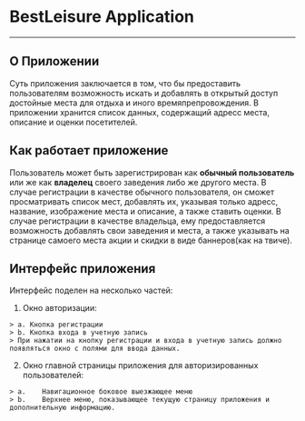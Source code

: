 # BestLeisure Application
---

## О Приложении<a name="about_app"></a>
  Суть приложения заключается в том, что бы предоставить пользователям возможность искать и добавлять в открытый доступ достойные места для отдыха и иного времяпрепровождения. В приложении хранится список данных, содержащий адресс места, описание и оценки посетителей.

## Как работает приложение<a name="how_it_work"></a>
Пользователь может быть зарегистрирован как **обычный пользователь** или же как **владелец** своего заведения либо же другого места.
  В случае регистрации в качестве обычного пользователя, он сможет просматривать список мест, добавлять их, указывая только адресс, название, изображение места и описание, а также ставить оценки.
  В случае регистрации в качестве владельца, ему предоставляется возможность добавлять свои заведения и места, а также указывать на странице самоего места акции и скидки в виде баннеров(как на твиче).
  
## Интерфейс приложения<a name="how_it_work"></a>
Интерфейс поделен на несколько частей:
  1. Окно авторизации:
 
    > а. Кнопка регистрации
    > b. Кнопка входа в учетную запись
    > При нажатии на кнопку регистрации и входа в учетную запись должно появляться окно с полями для ввода данных.
   
  2. Окно главной страницы приложения для авторизированных пользователей:

    > a.	Навигационное боковое выезжающее меню
    > b.	Верхнее меню, показывающее текущую страницу приложения и дополнительную информацию.
    


